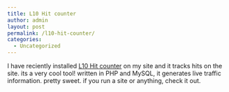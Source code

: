 ```yaml
---
title: L10 Hit counter
author: admin
layout: post
permalink: /l10-hit-counter/
categories:
  - Uncategorized
---
```

I have reciently installed [L10 Hit counter][1] on my site and it tracks hits on the site. its a very cool tool! written in PHP and MySQL, it generates live traffic information. pretty sweet. if you run a site or anything, check it out.

 [1]: http://hitcounter.leveltendesign.com/